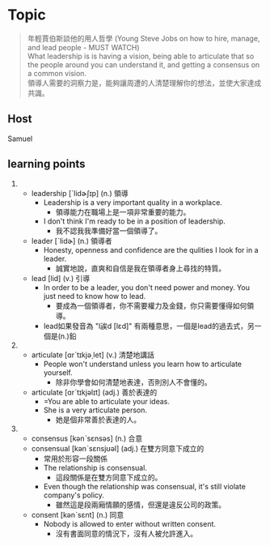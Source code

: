 # Topic

> 年輕賈伯斯談他的用人哲學 (Young Steve Jobs on how to hire, manage, and lead people - MUST WATCH)<br>
> What leadership is is having a vision, being able to articulate that so the people around you can understand it, and getting a consensus on a common vision.<br>
> 領導人需要的洞察力是，能夠讓周遭的人清楚理解你的想法，並使大家達成共識。<br>

## Host
Samuel

## learning points
1. 
    * leadership  [ˋlidɚʃɪp]  (n.)  領導
      -  Leadership is a very important quality in a workplace.
         +  領導能力在職場上是一項非常重要的能力。
      -  I don't think I'm ready to be in a position of leadership.
         +  我不認我我準備好當一個領導了。
    * leader  [ˋlidɚ]  (n.)  領導者
      -  Honesty, openness and confidence are the qulities I look for in a leader.
         +  誠實地說，直爽和自信是我在領導者身上尋找的特質。
    * lead  [lid]  (v.)  引導
      -  In order to be a leader, you don't need power and money. You just need to know how to lead.
         +  要成為一個領導者，你不需要權力及金錢，你只需要懂得如何領導。
      *  lead如果發音為 "l誒d [lɛd]" 有兩種意思，一個是lead的過去式，另一個是(n.)鉛
2. 
    * articulate  [ɑrˋtɪkjə͵let]  (v.)  清楚地講話
      -  People won't understand unless you learn how to articulate yourself.
         +  除非你學會如何清楚地表達，否則別人不會懂的。
    * articulate  [ɑrˋtɪkjəlɪt]  (adj.)  善於表達的
      *  =You are able to articulate your ideas.
      -  She is a very articulate person.
         +  她是個非常善於表達的人。
3. 
    * consensus  [kənˋsɛnsəs]  (n.)  合意
    * consensual  [kənˋsɛnsjʊəl]  (adj.)  在雙方同意下成立的
      *  常用於形容一段關係
      -  The relationship is consensual.
         +  這段關係是在雙方同意下成立的。
      -  Even though the relationship was consensual, it's still violate company's policy.
         +  雖然這是段兩廂情願的感情，但還是違反公司的政策。
    * consent  [kənˋsɛnt]  (n.)  同意
      -  Nobody is allowed to enter without written consent.
         +  沒有書面同意的情況下，沒有人被允許進入。
